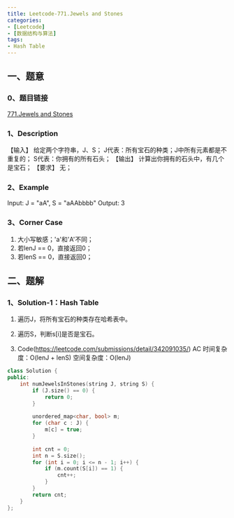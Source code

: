 ```yaml
---
title: Leetcode-771.Jewels and Stones
categories: 
- [Leetcode]
- [数据结构与算法]
tags: 
- Hash Table
---
```


## 一、题意

### 0、题目链接
[771.Jewels and Stones](https://leetcode.com/problems/jewels-and-stones/)

### 1、Description
【输入】
给定两个字符串，J、S；
J代表：所有宝石的种类；J中所有元素都是不重复的；
S代表：你拥有的所有石头；
【输出】
计算出你拥有的石头中，有几个是宝石；
【要求】
无；

### 2、Example
Input: J = "aA", S = "aAAbbbb"
Output: 3

<!-- more -->

### 3、Corner Case
1. 大小写敏感；'a'和'A'不同；
2. 若lenJ == 0，直接返回0；
3. 若lenS == 0，直接返回0；

## 二、题解

### 1、Solution-1：Hash Table
1. 遍历J，将所有宝石的种类存在哈希表中。

2. 遍历S，判断s[i]是否是宝石。

3. Code(https://leetcode.com/submissions/detail/342091035/)
AC
时间复杂度：O(lenJ + lenS)
空间复杂度：O(lenJ)
```C++
class Solution {
public:
    int numJewelsInStones(string J, string S) {
        if (J.size() == 0) {
            return 0;
        }
        
        unordered_map<char, bool> m;
        for (char c : J) {
            m[c] = true;
        }
        
        int cnt = 0;
        int n = S.size();
        for (int i = 0; i <= n - 1; i++) {
            if (m.count(S[i]) == 1) {
                cnt++;
            }
        }
        return cnt;
    }
};
```

